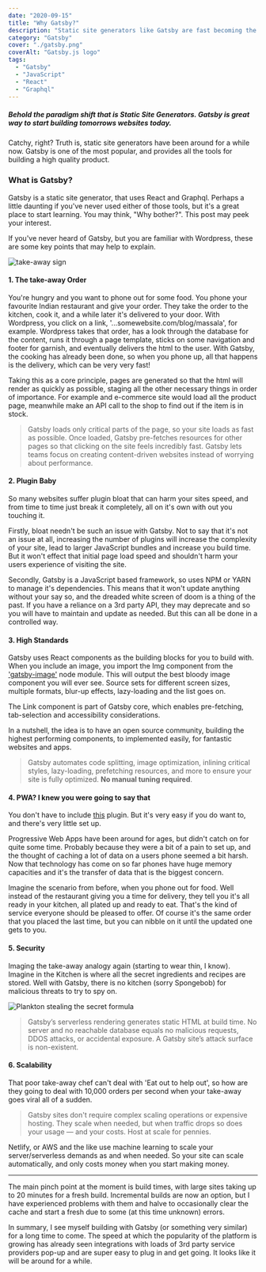 ```yaml
---
date: "2020-09-15"
title: "Why Gatsby?"
description: "Static site generators like Gatsby are fast becoming the norm, and for good reason.  Here are 6 reasons why Gatsby is a great tool for producing excellent websites and apps."
category: "Gatsby"
cover: "./gatsby.png"
coverAlt: "Gatsby.js logo"
tags:
  - "Gatsby"
  - "JavaScript"
  - "React"
  - "Graphql"
---
```


##### Behold the paradigm shift that is Static Site Generators. Gatsby is great way to start building tomorrows websites today.

Catchy, right? Truth is, static site generators have been around for a while now. Gatsby is one of the most popular, and provides all the tools for building a high quality product.

### What is Gatsby?

Gatsby is a static site generator, that uses React and Graphql. Perhaps a little daunting if you've never used either of those tools, but it's a great place to start learning. You may think, "Why bother?". This post may peek your interest.

If you've never heard of Gatsby, but you are familiar with Wordpress, these are some key points that may help to explain.

![take-away sign](/takeout.png)

#### 1. The take-away Order

You're hungry and you want to phone out for some food. You phone your favourite Indian restaurant and give your order. They take the order to the kitchen, cook it, and a while later it's delivered to your door. With Wordpress, you click on a link, '...somewebsite.com/blog/massala', for example. Wordpress takes that order, has a look through the database for the content, runs it through a page template, sticks on some navigation and footer for garnish, and eventually delivers the html to the user. With Gatsby, the cooking has already been done, so when you phone up, all that happens is the delivery, which can be very very fast!

Taking this as a core principle, pages are generated so that the html will render as quickly as possible, staging all the other necessary things in order of importance. For example and e-commerce site would load all the product page, meanwhile make an API call to the shop to find out if the item is in stock.

> Gatsby loads only critical parts of the page, so your site loads as fast as possible. Once loaded, Gatsby pre-fetches resources for other pages so that clicking on the site feels incredibly fast. Gatsby lets teams focus on creating content-driven websites instead of worrying about performance.

#### 2. Plugin Baby

So many websites suffer plugin bloat that can harm your sites speed, and from time to time just break it completely, all on it's own with out you touching it.

Firstly, bloat needn't be such an issue with Gatsby. Not to say that it's not an issue at all, increasing the number of plugins will increase the complexity of your site, lead to larger JavaScript bundles and increase you build time. But it won't effect that initial page load speed and shouldn't harm your users experience of visiting the site.

Secondly, Gatsby is a JavaScript based framework, so uses NPM or YARN to manage it's dependencies. This means that it won't update anything without your say so, and the dreaded white screen of doom is a thing of the past. If you have a reliance on a 3rd party API, they may deprecate and so you will have to maintain and update as needed. But this can all be done in a controlled way.

#### 3. High Standards

Gatsby uses React components as the building blocks for you to build with. When you include an image, you import the Img component from the ['gatsby-image'](https://www.gatsbyjs.com/plugins/gatsby-image/) node module. This will output the best bloody image component you will ever see. Source sets for different screen sizes, multiple formats, blur-up effects, lazy-loading and the list goes on.

The Link component is part of Gatsby core, which enables pre-fetching, tab-selection and accessibility considerations.

In a nutshell, the idea is to have an open source community, building the highest performing components, to implemented easily, for fantastic websites and apps.

> Gatsby automates code splitting, image optimization, inlining critical styles, lazy-loading, prefetching resources, and more to ensure your site is fully optimized. **No manual tuning required**.

#### 4. PWA? I knew you were going to say that

You don't have to include [this](gatsbyjs.com/plugins/gatsby-plugin-offline/) plugin. But it's very easy if you do want to, and there's very little set up.

Progressive Web Apps have been around for ages, but didn't catch on for quite some time. Probably because they were a bit of a pain to set up, and the thought of caching a lot of data on a users phone seemed a bit harsh. Now that technology has come on so far phones have huge memory capacities and it's the transfer of data that is the biggest concern.

Imagine the scenario from before, when you phone out for food. Well instead of the restaurant giving you a time for delivery, they tell you it's all ready in your kitchen, all plated up and ready to eat. That's the kind of service everyone should be pleased to offer. Of course it's the same order that you placed the last time, but you can nibble on it until the updated one gets to you.

#### 5. Security

Imaging the take-away analogy again (starting to wear thin, I know). Imagine in the Kitchen is where all the secret ingredients and recipes are stored. Well with Gatsby, there is no kitchen (sorry Spongebob) for malicious threats to try to spy on.

![Plankton stealing the secret formula](/plankton.jpg)

> Gatsby’s serverless rendering generates static HTML at build time. No server and no reachable database equals no malicious requests, DDOS attacks, or accidental exposure. A Gatsby site’s attack surface is non-existent.

#### 6. Scalability

That poor take-away chef can't deal with 'Eat out to help out', so how are they going to deal with 10,000 orders per second when your take-away goes viral all of a sudden.

> Gatsby sites don't require complex scaling operations or expensive hosting. They scale when needed, but when traffic drops so does your usage — and your costs. Host at scale for pennies.

Netlify, or AWS and the like use machine learning to scale your server/serverless demands as and when needed. So your site can scale automatically, and only costs money when you start making money.

---

The main pinch point at the moment is build times, with large sites taking up to 20 minutes for a fresh build. Incremental builds are now an option, but I have experienced problems with them and halve to occasionally clear the cache and start a fresh due to some (at this time unknown) errors.

In summary, I see myself building with Gatsby (or something very similar) for a long time to come. The speed at which the popularity of the platform is growing has already seen integrations with loads of 3rd party service providers pop-up and are super easy to plug in and get going. It looks like it will be around for a while.
